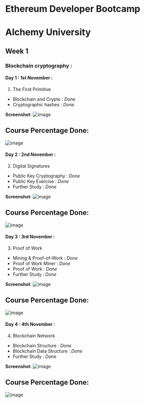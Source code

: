 # Ethereum Developer Bootcamp
# Alchemy University
## Week 1
### Blockchain cryptography : 
#### Day 1 : 1st November : 
1. The First Primitive 
  * Blockchain and Crypto : *Done*
  * Cryptographic hashes : *Done*

**Screenshot**:
    ![image](https://github.com/gunjanvjangra/Mentorship-Cohort-1.0/assets/124075942/fdd61d3e-9f29-4c5c-9222-4a5c3a932a3d)

## Course Percentage Done: 
![image](https://github.com/gunjanvjangra/Mentorship-Cohort-1.0/assets/124075942/583b9dad-0e3a-40e8-bf51-87734097627f)

#### Day 2 : 2nd November : 
2. Digital Signatures
  * Public Key Cryptography : *Done*
  * Public Key Exercise : *Done*
  * Further Study : *Done*

**Screenshot**:
 ![image](https://github.com/gunjanvjangra/Mentorship-Cohort-1.0/assets/124075942/c0a5e010-675b-4aa5-a104-da6523e2d64b)
 
## Course Percentage Done: 
![image](https://github.com/gunjanvjangra/Mentorship-Cohort-1.0/assets/124075942/cc257daa-e51d-4c31-9301-6742ab97abf9)

#### Day 3 : 3rd November : 
3. Proof of Work
  * Mining & Proof-of-Work : *Done*
  * Proof of Work Miner : *Done*
  * Proof of Work : *Done*
  * Further Study : *Done*

**Screenshot**:
![image](https://github.com/gunjanvjangra/Mentorship-Cohort-1.0/assets/124075942/85f1870e-1b40-4405-9aed-d02426ab04d5)

## Course Percentage Done:
![image](https://github.com/gunjanvjangra/Mentorship-Cohort-1.0/assets/124075942/db5dd926-5a16-46df-b3ed-5a9cc650b379)

#### Day 4 : 4th November : 
4. Blockchain Network
  * Blockchain Structure : *Done*
  * Blockchain Data Structure : *Done*
  * Further Study : *Done*

**Screenshot**:
![image](https://github.com/gunjanvjangra/Mentorship-Cohort-1.0/assets/124075942/2efdbe1f-5581-4996-a526-2c9e91950c41)

## Course Percentage Done:
![image](https://github.com/gunjanvjangra/Mentorship-Cohort-1.0/assets/124075942/965c2aea-d7f9-4a9c-a838-5d7938d4eabd)


